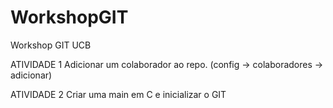 # WorkshopGIT
Workshop GIT UCB

ATIVIDADE 1
  Adicionar um colaborador ao repo. (config -> colaboradores -> adicionar)

ATIVIDADE 2
  Criar uma main em C e inicializar o GIT
